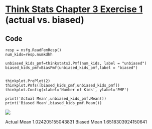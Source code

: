
# [Think Stats Chapter 3 Exercise 1](http://greenteapress.com/thinkstats2/html/thinkstats2004.html#toc31) (actual vs. biased)

## Code 
```
resp = nsfg.ReadFemResp()
num_kids=resp.numkdhh

unbiased_kids_pmf=thinkstats2.Pmf(num_kids, label = "unbiased")
biased_kids_pmf=BiasPmf(unbiased_kids_pmf,label = "biased")


thinkplot.PrePlot(2)
thinkplot.Pmfs([biased_kids_pmf,unbiased_kids_pmf])
thinkplot.Config(xlabel='Number of Kids', ylabel='PMF')

print('Actual Mean',unbiased_kids_pmf.Mean())
print('Biased Mean',biased_kids_pmf.Mean())

```
![](https://github.com/jeremyrchow/dsp/tree/master/prework/statistics/graphs/number_of_kids_pmf.png)

Actual Mean 1.024205155043831
Biased Mean 1.6518303924150641

